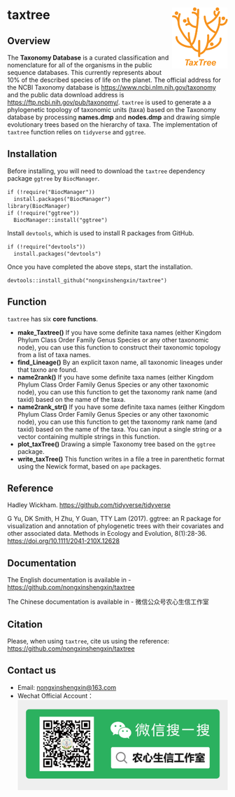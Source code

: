 # taxtree <img src="image/TAXTREE.png" align="right" alt="taxtree logo" style="height: 140px;">
## Overview
The **Taxonomy Database** is a curated classification and nomenclature for all of the organisms in the public sequence databases. This currently represents about 10% of the described species of life on the planet. The official address for the NCBI Taxonomy database is https://www.ncbi.nlm.nih.gov/taxonomy and the public data download address is https://ftp.ncbi.nih.gov/pub/taxonomy/. `taxtree` is used to generate a a phylogenetic topology of taxonomic units (taxa) based on the Taxonomy database by processing **names.dmp** and **nodes.dmp** and drawing simple evolutionary trees based on the hierarchy of taxa. The implementation of `taxtree` function relies on `tidyverse` and `ggtree`.
## Installation
Before installing, you will need to download the `taxtree` dependency package `ggtree` by `BiocManager`.
```{r}
if (!require("BiocManager"))
  install.packages("BiocManager")
library(BiocManager)
if (!require("ggtree"))
  BiocManager::install("ggtree")
```
Install `devtools`, which is used to install R packages from GitHub.
```{r}
if (!require("devtools"))
  install.packages("devtools")
```
Once you have completed the above steps, start the installation.
```{r}
devtools::install_github("nongxinshengxin/taxtree")
```
## Function
`taxtree` has six **core functions**.
- **make_Taxtree()**  If you have some definite taxa names (either Kingdom Phylum Class Order Family Genus Species or any other taxonomic node), you can use this function to construct their taxonomic topology from a list of taxa names.
- **find_Lineage()**  By an explicit taxon name, all taxonomic lineages under that taxno are found.
- **name2rank()**  If you have some definite taxa names (either Kingdom Phylum Class Order Family Genus Species or any other taxonomic node), you can use this function to get the taxonomy rank name (and taxid) based on the name of the taxa.
- **name2rank_str()** If you have some definite taxa names (either Kingdom Phylum Class Order Family Genus Species or any other taxonomic node), you can use this function to get the taxonomy rank name (and taxid) based on the name of the taxa. You can input a single string or a vector containing multiple strings in this function.
- **plot_taxTree()**  Drawing a simple Taxonomy tree based on the `ggtree` package.
- **write_taxTree()**  This function writes in a file a tree in parenthetic format using the Newick format, based on `ape` packages.

## Reference
Hadley Wickham. https://github.com/tidyverse/tidyverse

G Yu, DK Smith, H Zhu, Y Guan, TTY Lam (2017). ggtree: an R package for visualization and annotation of phylogenetic trees with their covariates and other associated data. Methods in Ecology and Evolution, 8(1):28-36. https://doi.org/10.1111/2041-210X.12628

## Documentation
The English documentation is available in - https://github.com/nongxinshengxin/taxtree

The Chinese documentation is available in - 微信公众号农心生信工作室

## Citation
Please, when using `taxtree`, cite us using the reference: https://github.com/nongxinshengxin/taxtree

## Contact us
- Email: nongxinshengxin@163.com
- Wechat Official Account：
![](/image/wx.png)
